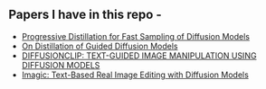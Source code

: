 ## Papers I have in this repo - 

- [Progressive Distillation for Fast Sampling of Diffusion Models](https://arxiv.org/abs/2202.00512)
- [On Distillation of Guided Diffusion Models](https://arxiv.org/abs/2210.03142)
- [DIFFUSIONCLIP: TEXT-GUIDED IMAGE MANIPULATION USING DIFFUSION MODELS](https://arxiv.org/pdf/2110.02711v1.pdf)
- [Imagic: Text-Based Real Image Editing with Diffusion Models](https://arxiv.org/pdf/2210.09276.pdf)